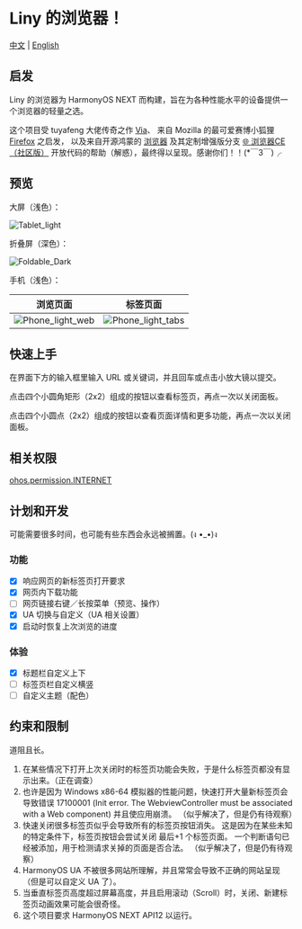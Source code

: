 # Liny 的浏览器！

[中文](README.md) | [English](README_EN.md)

## 启发

Liny 的浏览器为 HarmonyOS NEXT 而构建，旨在为各种性能水平的设备提供一个浏览器的轻量之选。

这个项目受 tuyafeng 大佬传奇之作 [Via](https://viayoo.com/)、
来自 Mozilla 的最可爱赛博小狐狸 [Firefox](https://firefox.com/) 之启发，
以及来自开源鸿蒙的 [浏览器](https://gitee.com/openharmony/applications_app_samples/tree/master/code/BasicFeature/Web/Browser)
及其定制增强版分支 [🌐 浏览器CE（社区版）](https://gitee.com/westinyang/browser-ce)
开放代码的帮助（解惑），最终得以呈现。感谢你们！！(*￣3￣)╭

## 预览

大屏（浅色）：

![Tablet_light](Examples/Tablet_light.png)

折叠屏（深色）：

![Foldable_Dark](Examples/Foldable_dark.png)

手机（浅色）：

|                       浏览页面                       |                        标签页面                        |
|:------------------------------------------------:|:--------------------------------------------------:|
| ![Phone_light_web](Examples/Phone_light_web.png) | ![Phone_light_tabs](Examples/Phone_light_tabs.png) |

## 快速上手

在界面下方的输入框里输入 URL 或关键词，并且回车或点击小放大镜以提交。

点击四个小圆角矩形（2x2）组成的按钮以查看标签页，再点一次以关闭面板。

点击四个小圆点（2x2）组成的按钮以查看页面详情和更多功能，再点一次以关闭面板。

## 相关权限

[ohos.permission.INTERNET](https://gitee.com/openharmony/docs/blob/master/zh-cn/application-dev/security/permission-list.md#ohospermissioninternet)

## 计划和开发

可能需要很多时间，也可能有些东西会永远被搁置。(ง •_•)ง

### 功能

- [x] 响应网页的新标签页打开要求
- [x] 网页内下载功能
- [ ] 网页链接右键／长按菜单（预览、操作）
- [x] UA 切换与自定义（UA 相关设置）
- [x] 启动时恢复上次浏览的进度

### 体验

- [x] 标题栏自定义上下
- [ ] 标签页栏自定义横竖
- [ ] 自定义主题（配色）

## 约束和限制

道阻且长。

1. 在某些情况下打开上次关闭时的标签页功能会失败，于是什么标签页都没有显示出来。（正在调查）
2. 也许是因为 Windows x86-64 模拟器的性能问题，快速打开大量新标签页会导致错误 17100001
   (Init error. The WebviewController must be associated with a Web component)
   并且使应用崩溃。
   （似乎解决了，但是仍有待观察）
3. 快速关闭很多标签页似乎会导致所有的标签页按钮消失。
   这是因为在某些未知的特定条件下，标签页按钮会尝试关闭 最后+1 个标签页面。
   一个判断语句已经被添加，用于检测请求关掉的页面是否合法。
   （似乎解决了，但是仍有待观察）
4. HarmonyOS UA 不被很多网站所理解，并且常常会导致不正确的网站呈现（但是可以自定义 UA 了）。
5. 当垂直标签页高度超过屏幕高度，并且启用滚动（Scroll）时，关闭、新建标签页动画效果可能会很奇怪。
6. 这个项目要求 HarmonyOS NEXT API12 以运行。